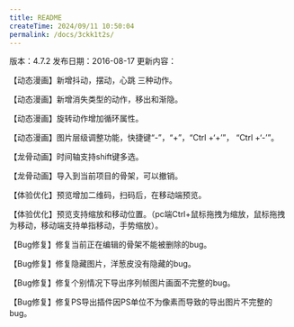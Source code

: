 ```yaml
---
title: README
createTime: 2024/09/11 10:50:04
permalink: /docs/3ckk1t2s/
---
```

版本：4.7.2
发布日期：2016-08-17
更新内容：

【动态漫画】新增抖动，摆动，心跳 三种动作。

【动态漫画】新增消失类型的动作，移出和渐隐。

【动态漫画】旋转动作增加循环属性。

【动态漫画】图片层级调整功能，快捷键“-”，“+”，“Ctrl +‘+’”， “Ctrl +‘-’”。

【龙骨动画】时间轴支持shift键多选。

【龙骨动画】导入到当前项目的骨架，可以撤销。

【体验优化】预览增加二维码，扫码后，在移动端预览。

【体验优化】预览支持缩放和移动位置。（pc端Ctrl+鼠标拖拽为缩放，鼠标拖拽为移动，移动端支持单指移动，手势缩放）。

【Bug修复】修复当前正在编辑的骨架不能被删除的bug。

【Bug修复】修复隐藏图片，洋葱皮没有隐藏的bug。

【Bug修复】修复个别情况下导出序列帧图片画面不完整的bug。

【Bug修复】修复PS导出插件因PS单位不为像素而导致的导出图片不完整的bug。